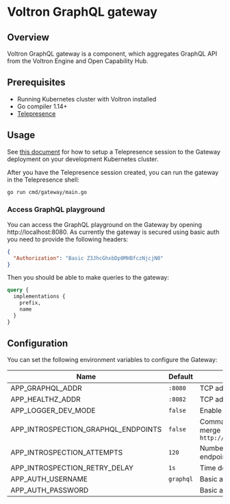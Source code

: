 # Voltron GraphQL gateway

## Overview

Voltron GraphQL gateway is a component, which aggregates GraphQL API from the Voltron Engine and Open Capability Hub.

## Prerequisites

- Running Kubernetes cluster with Voltron installed
- Go compiler 1.14+
- [Telepresence](https://www.telepresence.io/)

## Usage

See [this document](../../docs/development.md#replace-a-cluster-component-with-your-local-process) for how to setup a Telepresence session to the Gateway deployment on your development Kubernetes cluster.

After you have the Telepresence session created, you can run the gateway in the Telepresence shell:
```bash
go run cmd/gateway/main.go
```

### Access GraphQL playground

You can access the GraphQL playground on the Gateway by opening http://localhost:8080. As currently the gateway is secured using basic auth you need to provide the following headers:
```json
{
  "Authorization": "Basic Z3JhcGhxbDp0MHBfczNjcjN0"
}
```

Then you should be able to make queries to the gateway:
```graphql
query {
  implementations {
    prefix,
    name
  }
}
```

## Configuration

You can set the following environment variables to configure the Gateway:

| Name                                | Default   | Description                                                                                                                                                           |
|-------------------------------------|-----------|-----------------------------------------------------------------------------------------------------------------------------------------------------------------------|
| APP_GRAPHQL_ADDR                    | `:8080`   | TCP address the GraphQL endpoint binds to                                                                                                                             |
| APP_HEALTHZ_ADDR                    | `:8082`   | TCP address the health probes endpoint binds to                                                                                                                       |
| APP_LOGGER_DEV_MODE                 | `false`   | Enable development mode logging                                                                                                                                       |
| APP_INTROSPECTION_GRAPHQL_ENDPOINTS | `false`   | Comma separated list of GraphQL endpoint to introspect and merge into one unified GraphQL endpoint. Ex. `http://localhost:3000/graphql,http://localhost:3001/graphql` |
| APP_INTROSPECTION_ATTEMPTS          | `120`     | Number of attempts to introspect the remote GraphQL endpoints                                                                                                         |
| APP_INTROSPECTION_RETRY_DELAY       | `1s`      | Time delay between unsuccessful introspection attempts                                                                                                                |
| APP_AUTH_USERNAME                   | `graphql` | Basic auth username used to secure the GraphQL endpoint                                                                                                               |
| APP_AUTH_PASSWORD                   |           | Basic auth password used to secure the GraphQL endpoint                                                                                                               |